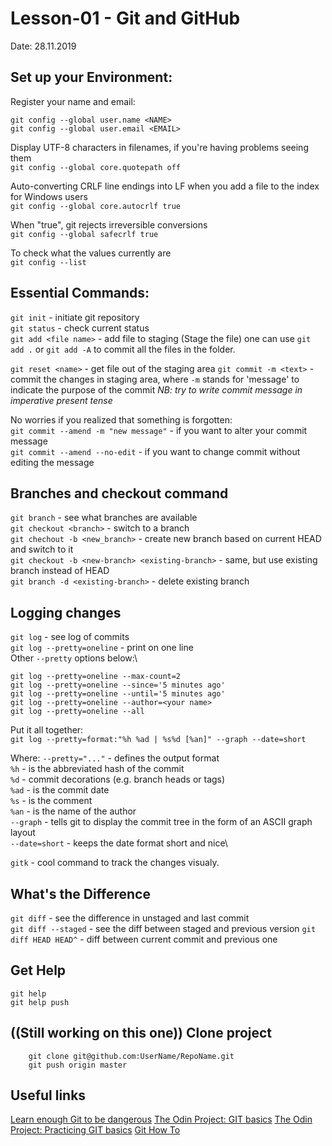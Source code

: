 # Lesson-01 - Git and GitHub
Date: 28.11.2019

## Set up your Environment:
Register your name and email:
```
git config --global user.name <NAME>
git config --global user.email <EMAIL>
```

Display UTF-8 characters in filenames, if you're having problems seeing them\
`git config --global core.quotepath off`

Auto-converting CRLF line endings into LF when you add a file to the index for Windows users\
`git config --global core.autocrlf true`

When "true", git rejects irreversible conversions\
`git config --global safecrlf true`

To check what the values currently are\
`git config --list`

## Essential Commands:
`git init` - initiate git repository\
`git status` - check current status\
`git add <file name>` - add file to staging (Stage the file)
one can use `git add .` or `git add -A` to commit all the files in the folder.

`git reset <name>` - get file out of the staging area
`git commit -m <text>` - commit the changes in staging area, where `-m` stands for 'message' to indicate the purpose of the commit
*NB: try to write commit message in imperative present tense*

No worries if you realized that something is forgotten:\
`git commit --amend -m "new message"` - if you want to alter your commit message\
`git commit --amend --no-edit` - if you want to change commit without editing the message

## Branches and checkout command
`git branch` - see what branches are available\
`git checkout <branch>` - switch to a branch\
`git chechout -b <new_branch>` - create new branch based on current HEAD and switch to it\
`git checkout -b <new-branch> <existing-branch>` - same, but use existing branch instead of HEAD\
`git branch -d <existing-branch>` - delete existing branch

## Logging changes
`git log` - see log of commits\
`git log --pretty=oneline` - print on one line\
Other `--pretty` options below:\
```
git log --pretty=oneline --max-count=2
git log --pretty=oneline --since='5 minutes ago'
git log --pretty=oneline --until='5 minutes ago'
git log --pretty=oneline --author=<your name>
git log --pretty=oneline --all
```
Put it all together:\
`git log --pretty=format:"%h %ad | %s%d [%an]" --graph --date=short`

Where:
		`--pretty="..."` - defines the output format\
		`%h` - is the abbreviated hash of the commit\
		`%d` - commit decorations (e.g. branch heads or tags)\
		`%ad` - is the commit date\
		`%s` - is the comment\
		`%an` - is the name of the author\
		`--graph` - tells git to display the commit tree in the form of an ASCII graph layout\
		`--date=short` - keeps the date format short and nice\

`gitk` - cool command to track the changes visualy.

## What's the Difference
`git diff` - see the difference in unstaged and last commit\
`git diff --staged` - see the diff between staged and previous version
`git diff HEAD HEAD^` - diff between current commit and previous one

## Get Help
```
git help
git help push
```

## ((Still working on this one)) Clone project
```
	git clone git@github.com:UserName/RepoName.git
	git push origin master
```

## Useful links
[Learn enough Git to be dangerous](https://www.learnenough.com/git-tutorial/getting_started)
[The Odin Project: GIT basics](https://www.theodinproject.com/courses/web-development-101/lessons/git-basics)
[The Odin Project: Practicing GIT basics](https://www.theodinproject.com/courses/web-development-101/lessons/practicing-git-basics)
[Git How To](https://githowto.com/)